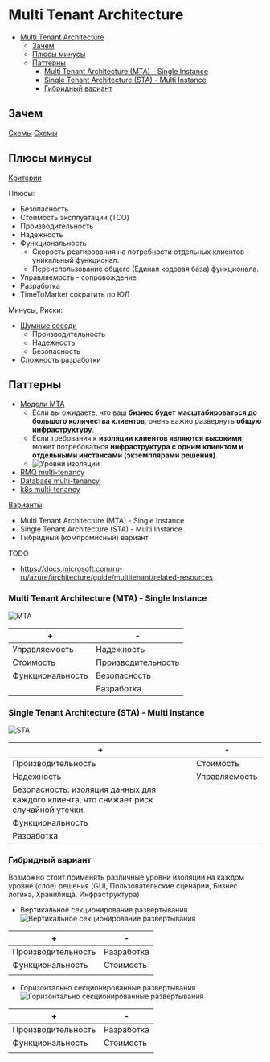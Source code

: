 # Multi Tenant Architecture

- [Multi Tenant Architecture](#multi-tenant-architecture)
  - [Зачем](#зачем)
  - [Плюсы минусы](#плюсы-минусы)
  - [Паттерны](#паттерны)
    - [Multi Tenant Architecture (MTA) - Single Instance](#multi-tenant-architecture-mta---single-instance)
    - [Single Tenant Architecture (STA) - Multi Instance](#single-tenant-architecture-sta---multi-instance)
    - [Гибридный вариант](#гибридный-вариант)

## Зачем

[Схемы](https://docs.google.com/document/d/1adNn0l5iUZFGiqMzqjup6f-DtkBPP4pnbDjRsP8M70E/edit?usp=sharing)
[Схемы](../../../img)

## Плюсы минусы

[Критерии](../../arch.criteria.md)

Плюсы:

- Безопасность
- Стоимость эксплуатации (TCO)
- Производительность
- Надежность
- Функциональность
  - Скорость реагирования на потребности отдельных клиентов - уникальный функционал.
  - Переиспользование общего (Единая кодовая база) функционала.
- Управляемость - сопровождение
- Разработка
- TimeToMarket сократить по ЮЛ

Минусы, Риски:

- [Шумные соседи](https://docs.microsoft.com/ru-RU/azure/architecture/antipatterns/noisy-neighbor/noisy-neighbor)
  - Производительность
  - Надежность
  - Безопасность
- Сложность разработки

## Паттерны

- [Модели MTA](https://docs.microsoft.com/ru-ru/azure/architecture/guide/multitenant/considerations/tenancy-models)
  - Если вы ожидаете, что ваш __бизнес будет масштабироваться до большого количества клиентов__, очень важно развернуть __общую инфраструктуру__.
  - Если требования к __изоляции клиентов являются высокими__, может потребоваться __инфраструктура с одним клиентом и отдельными инстансами (экземплярами решения)__.
  - ![Уровни изоляции](https://docs.microsoft.com/ru-RU/azure/architecture/guide/multitenant/considerations/media/tenancy-models/isolated-shared.png)
- [RMQ multi-tenancy](mta.mq.md)
- [Database multi-tenancy](mta.db.md)
- [k8s multi-tenancy](mta.k8s.md)

[Варианты](https://docs.microsoft.com/ru-ru/azure/architecture/guide/multitenant/overview):

- Multi Tenant Architecture (MTA) - Single Instance
- Single Tenant Architecture (STA) - Multi Instance
- Гибридный (компромисный) вариант

TODO

- <https://docs.microsoft.com/ru-ru/azure/architecture/guide/multitenant/related-resources>

### Multi Tenant Architecture (MTA) - Single Instance

![MTA](https://docs.microsoft.com/ru-RU/azure/architecture/guide/multitenant/considerations/media/tenancy-models/fully-multitenant-deployments.png)

| + | - |
| - | - |
| Управляемость | Надежность |
| Стоимость | Производительность  |
| Функциональность | Безопасность |
| | Разработка |

### Single Tenant Architecture (STA) - Multi Instance

![STA](https://docs.microsoft.com/ru-RU/azure/architecture/guide/multitenant/considerations/media/tenancy-models/automated-single-tenant-deployments.png)

| + | - |
| - | - |
| Производительность | Стоимость |
| Надежность | Управляемость |
| Безопасность: изоляция данных для каждого клиента, что снижает риск случайной утечки. | |
| Функциональность |  |
| Разработка | |

### Гибридный вариант

Возможно стоит применять различные уровни изоляции на каждом уровне (слое) решения (GUI, Пользовательские сценарии, Бизнес логика, Хранилища, Инфраструктура)

- Вертикальное секционирование развертывания
![Вертикальное секционирование развертывания](https://docs.microsoft.com/ru-RU/azure/architecture/guide/multitenant/considerations/media/tenancy-models/vertically-partitioned-deployments.png)

| + | - |
| - | - |
| Производительность | Разработка |
| Функциональность | Стоимость |
||  |

- Горизонтально секционированные развертывания
![Горизонтально секционированные развертывания](https://docs.microsoft.com/ru-RU/azure/architecture/guide/multitenant/considerations/media/tenancy-models/horizontally-partitioned-deployments.png)

| + | - |
| - | - |
| Производительность | Разработка |
| Функциональность | Стоимость |
||  |
